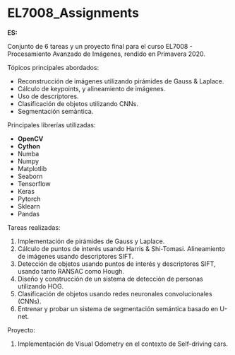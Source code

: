 # EL7008_Assignments

**ES:**

Conjunto de 6 tareas y un proyecto final para el curso EL7008 - Procesamiento Avanzado de Imágenes, rendido en Primavera 2020.

Tópicos principales abordados:
* Reconstrucción de imágenes utilizando pirámides de Gauss & Laplace.
* Cálculo de keypoints, y alineamiento de imágenes.
* Uso de descriptores.
* Clasificación de objetos utilizando CNNs.
* Segmentación semántica.

Principales librerías utilizadas:
* **OpenCV**
* **Cython**
* Numba
* Numpy
* Matplotlib
* Seaborn
* Tensorflow
* Keras
* Pytorch
* Sklearn
* Pandas

Tareas realizadas:
1.  Implementación de pirámides de Gauss y Laplace.
2.  Cálculo de puntos de interés usando Harris & Shi-Tomasi. Alineamiento de imágenes usando descriptores SIFT.
3.  Detección de objetos usando puntos de interés y descriptores SIFT, usando tanto RANSAC como Hough.
4.  Diseño y construcción de un sistema de detección de personas utilizando HOG.
5.  Clasificación de objetos usando redes neuronales convolucionales (CNNs).
6.  Entrenar y probar un sistema de segmentación semántica basado en U-net.

Proyecto:
1. Implementación de Visual Odometry en el contexto de Self-driving cars.
